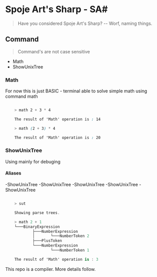 # Spoje Art's Sharp - SA#
> Have you considered Spoje Art's Sharp? -- Worf, naming things.

## Command
> Command's are not case sensitive

- Math
- ShowUnixTree

### Math
For now this is just BASIC - terminal able to solve simple math using command math

```css

    > math 2 + 3 * 4

    The result of 'Math' operation is : 14

    > math (2 + 3) * 4

    The result of 'Math' operation is : 20

```

### ShowUnixTree
Using mainly for debuging

#### Aliases
-ShowUnixTree
-ShowUnixTree
-ShowUnixTree
-ShowUnixTree
-ShowUnixTree

```cs

    > sut

    Showing parse trees.

    > math 2 + 1
    └───BinaryExpression
            ├───NumberExpression
            │       └───NumberToken 2
            ├───PlusToken
            └───NumberExpression
                    └───NumberToken 1

    The result of 'Math' operation is : 3

```

This repo is a compiler. More details follow.